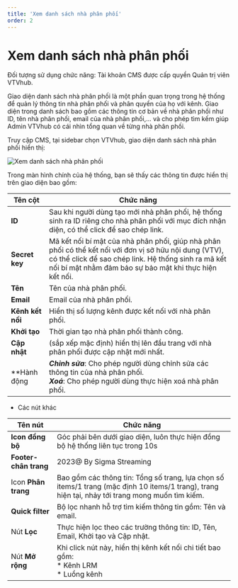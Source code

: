 ```yaml
---
title: 'Xem danh sách nhà phân phối'
order: 2
---
```




# Xem danh sách nhà phân phối

Đối tượng sử dụng chức năng: Tài khoản CMS được cấp quyền Quản trị viên VTVhub.

Giao diện danh sách nhà phân phối là một phần quan trọng trong hệ thống để quản lý thông tin nhà phân phối và phân quyền của họ với kênh. Giao diện trong danh sách bao gồm các thông tin cơ bản về nhà phân phối như ID, tên nhà phân phối, email của nhà phân phối,... và cho phép tìm kếm giúp Admin VTVhub có cái nhìn tổng quan về từng nhà phân phối.

Truy cập CMS, tại sidebar chọn VTVhub, giao diện danh sách nhà phân phối hiển thị:

![Xem danh sách nhà phân phối](/images/application-vtvhub/view-distributor-list.png)

Trong màn hình chính của hệ thống, bạn sẽ thấy các thông tin được hiển thị trên giao diện bao gồm:


| Tên cột        | Chức năng                                                    |
| -------------- | ------------------------------------------------------------ |
| **ID**         | Sau khi người dùng tạo mới nhà phân phối, hệ thống sinh ra ID riêng cho nhà phân phối với mục đích nhận diện, có thể click để sao chép link. |
| **Secret key** | Mã kết nối bí mật của nhà phân phối, giúp nhà phân phối có thể kết nối với đơn vị sở hữu nội dung (VTV), có thể click để sao chép link. Hệ thống sinh ra mã kết nối bí mật nhằm đảm bảo sự bảo mật khi thực hiện kết nối. |
| **Tên**   | Tên của nhà phân phối. |
| **Email** | Email của nhà phân phối. |
| **Kênh kết nối** | Hiển thị số lượng kênh được kết nối với nhà phân phối. |
| **Khởi tạo** | Thời gian tạo nhà phân phối thành công. |
| **Cập nhật** | (sắp xếp mặc định) hiển thị lên đầu trang với nhà phân phối được cập nhật mới nhất. |
| **Hành động      | **_Chỉnh sửa_**: Cho phép người dùng chỉnh sửa các thông tin của nhà phân phối. <br />**_Xoá_**: Cho phép người dùng thực hiện xoá nhà phân phối. |


* Các nút khác

| Tên nút                | Chức năng                                                    |
| ---------------------- | ------------------------------------------------------------ |
| **Icon đồng bộ**       | Góc phải bên dưới giao diện, luôn thực hiện đồng bộ hệ thống liên tục trong 10s |
| **Footer- chân trang** | 2023@ By Sigma Streaming                                     |
| Icon **Phân trang**           | Bao gồm các thông tin: Tổng số trang, lựa chọn số items/1 trang (mặc định 10 items/1 trang), trang hiện tại, nhảy tới trang mong muốn tìm kiếm. |
| **Quick filter**       | Bộ lọc nhanh hỗ trợ tìm kiếm thông tin gồm: Tên và email. |
| Nút **Lọc**      | Thực hiện lọc theo các trường thông tin: ID, Tên, Email, Khởi tạo và Cập nhật. |
| Nút **Mở rộng** | Khi click nút này, hiển thị kênh kết nối chi tiết bao gồm:  <br />* Kênh LRM   <br />* Luồng kênh |
